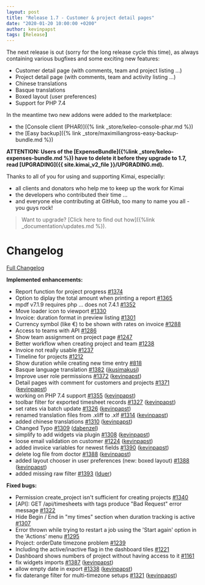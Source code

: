 ```yaml
---
layout: post
title: "Release 1.7 - Customer & project detail pages"
date: "2020-01-20 10:00:00 +0200"
author: kevinpapst
tags: [Release]
---
```


The next release is out (sorry for the long release cycle this time), as always containing various bugfixes and some exciting new features:

- Customer detail page (with comments, team and project listing ...)
- Project detail page (with comments, team and activity listing ...)
- Chinese translations
- Basque translations
- Boxed layout (user preferences)
- Support for PHP 7.4

In the meantime two new addons were added to the marketplace:
- the [Console client (PHAR)]({% link _store/keleo-console-phar.md %})
- the [Easy backup]({% link _store/maximiliangross-easy-backup-bundle.md %})

**ATTENTION: Users of the [ExpenseBundle]({%link _store/keleo-expenses-bundle.md %}) have to delete it before they upgrade to 1.7, 
read [UPGRADING]({{ site.kimai_v2_file }}/UPGRADING.md).**

Thanks to all of you for using and supporting Kimai, especially:
- all clients and donators who help me to keep up the work for Kimai
- the developers who contributed their time ...
- and everyone else contributing at GitHub, too many to name you all - you guys rock!

> Want to upgrade? [Click here to find out how]({%link _documentation/updates.md %}).

# Changelog

[Full Changelog](https://github.com/kevinpapst/kimai2/compare/1.6.2...1.7)

**Implemented enhancements:**

- Report function for project progress [\#1374](https://github.com/kevinpapst/kimai2/issues/1374)
- Option to diplay the total amount when printing a report [\#1365](https://github.com/kevinpapst/kimai2/issues/1365)
- mpdf v7.1.9 requires php ... does not 7.4.1 [\#1352](https://github.com/kevinpapst/kimai2/issues/1352)
- Move loader icon to viewport [\#1330](https://github.com/kevinpapst/kimai2/issues/1330)
- Invoice: duration format in preview listing [\#1301](https://github.com/kevinpapst/kimai2/issues/1301)
- Currency symbol \(like €\) to be shown with rates on invoice [\#1288](https://github.com/kevinpapst/kimai2/issues/1288)
- Access to teams with API [\#1286](https://github.com/kevinpapst/kimai2/issues/1286)
- Show team assignment on project page [\#1247](https://github.com/kevinpapst/kimai2/issues/1247)
- Better workflow when creating project and team [\#1238](https://github.com/kevinpapst/kimai2/issues/1238)
- Invoice not really usable [\#1237](https://github.com/kevinpapst/kimai2/issues/1237)
- Timeline for projects [\#1212](https://github.com/kevinpapst/kimai2/issues/1212)
- Show duration while creating new time entry [\#818](https://github.com/kevinpapst/kimai2/issues/818)
- Basque language translation [\#1382](https://github.com/kevinpapst/kimai2/pull/1382) ([ikusimakusi](https://github.com/ikusimakusi))
- Improve user role permissions [\#1372](https://github.com/kevinpapst/kimai2/pull/1372) ([kevinpapst](https://github.com/kevinpapst))
- Detail pages with comment for customers and projects [\#1371](https://github.com/kevinpapst/kimai2/pull/1371) ([kevinpapst](https://github.com/kevinpapst))
- working on PHP 7.4 support [\#1355](https://github.com/kevinpapst/kimai2/pull/1355) ([kevinpapst](https://github.com/kevinpapst))
- toolbar filter for exported timesheet records [\#1327](https://github.com/kevinpapst/kimai2/pull/1327) ([kevinpapst](https://github.com/kevinpapst))
- set rates via batch update [\#1326](https://github.com/kevinpapst/kimai2/pull/1326) ([kevinpapst](https://github.com/kevinpapst))
- renamed translation files from .xliff to .xlf [\#1314](https://github.com/kevinpapst/kimai2/pull/1314) ([kevinpapst](https://github.com/kevinpapst))
- added chinese translations [\#1310](https://github.com/kevinpapst/kimai2/pull/1310) ([kevinpapst](https://github.com/kevinpapst))
- Changed Typo [\#1309](https://github.com/kevinpapst/kimai2/pull/1309) ([dabenzel](https://github.com/dabenzel))
- simplify to add widgets via plugin [\#1308](https://github.com/kevinpapst/kimai2/pull/1308) ([kevinpapst](https://github.com/kevinpapst))
- loose email validation on customer [\#1224](https://github.com/kevinpapst/kimai2/pull/1224) ([kevinpapst](https://github.com/kevinpapst))
- added invoice variables for newest fields [\#1390](https://github.com/kevinpapst/kimai2/issues/1390) ([kevinpapst](https://github.com/kevinpapst))
- delete log file from doctor [\#1388](https://github.com/kevinpapst/kimai2/pull/1388) ([kevinpapst](https://github.com/kevinpapst))
- added layout chooser in user preferences (new: boxed layout) [\#1388](https://github.com/kevinpapst/kimai2/pull/1388) ([kevinpapst](https://github.com/kevinpapst))
- added missing raw filter [\#1393](https://github.com/kevinpapst/kimai2/pull/1393) ([lduer](https://github.com/lduer))

**Fixed bugs:**

- Permission create\_project isn't sufficient for creating projects [\#1340](https://github.com/kevinpapst/kimai2/issues/1340)
- \[API\]: GET ​/api​/timesheets with tags produce "Bad Request" error message [\#1322](https://github.com/kevinpapst/kimai2/issues/1322)
- Hide Begin / End in "my times" section when duration tracking is active [\#1307](https://github.com/kevinpapst/kimai2/issues/1307)
- Error thrown while trying to restart a job using the 'Start again' option in the 'Actions' menu [\#1295](https://github.com/kevinpapst/kimai2/issues/1295)
- Project: orderDate timezone problem [\#1239](https://github.com/kevinpapst/kimai2/issues/1239)
- Including the active/inactive flag in the dashboard tiles [\#1221](https://github.com/kevinpapst/kimai2/issues/1221)
- Dashboard shows numbers of project without having access to it [\#1161](https://github.com/kevinpapst/kimai2/issues/1161)
- fix widgets imports [\#1387](https://github.com/kevinpapst/kimai2/pull/1387) ([kevinpapst](https://github.com/kevinpapst))
- allow empty date in export [\#1338](https://github.com/kevinpapst/kimai2/pull/1338) ([kevinpapst](https://github.com/kevinpapst))
- fix daterange filter for multi-timezone setups [\#1321](https://github.com/kevinpapst/kimai2/pull/1321) ([kevinpapst](https://github.com/kevinpapst))
